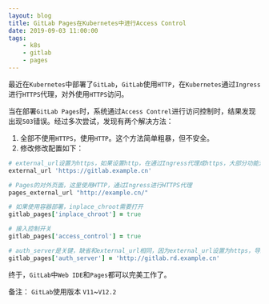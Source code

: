 ```yaml
---
layout: blog
title: GitLab Pages在Kubernetes中进行Access Control
date: 2019-09-03 11:00:00
tags:
    - k8s
    - gitlab
    - pages
---
```


最近在`Kubernetes`中部署了`GitLab`，`GitLab`使用`HTTP`，在`Kubernetes`通过`Ingress`进行`HTTPS`代理，对外使用`HTTPS`访问。

当在部署`GitLab Pages`时，系统通过`Access Contrel`进行访问控制时，结果发现出现`503`错误。经过多次尝试，发现有两个解决方法：

1. 全部不使用`HTTPS`，使用`HTTP`。这个方法简单粗暴，但不安全。
2. 修改修改配置如下：

```ruby
# external_url设置为https，如果设置http，在通过Ingress代理成https，大部分功能没有问题，但发现Web IDE打开是因为在HTTPS请求中使用了HTTP大致失败，未来有可能GitLab会修改这个问题。但目前只能如此。
external_url 'https://gitlab.example.cn'

# Pages的对外页面，这里使用HTTP，通过Ingress进行HTTPS代理
pages_external_url "http://example.cn/"

# 如果使用容器部署，inplace_chroot需要打开
gitlab_pages['inplace_chroot'] = true

# 接入控制开关
gitlab_pages['access_control'] = true

# auth_server是关键，缺省和external_url相同，因为external_url设置为https，导致pages无法通过证书验证，所有修改认证为http方式。
gitlab_pages['auth_server'] = 'http://gitlab.rd.example.cn'
```

终于，`GitLab`中`Web IDE`和`Pages`都可以完美工作了。

备注： `GitLab`使用版本 `V11`~`V12.2`